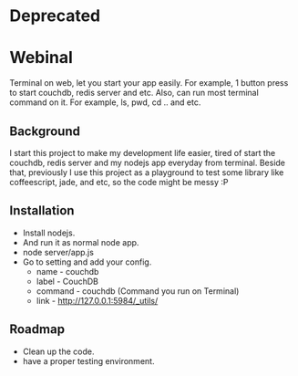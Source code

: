 # Deprecated
# Webinal
Terminal on web, let you start your app easily. For example, 1 button press to start couchdb, redis server and etc. Also, can run most terminal command on it. For example, ls, pwd, cd .. and etc.

## Background
I start this project to make my development life easier, tired of start the couchdb, redis server and my nodejs app everyday from terminal. Beside that, previously I use this project as a playground to test some library like coffeescript, jade, and etc, so the code might be messy :P

## Installation
* Install nodejs.
* And run it as normal node app.
* node server/app.js
* Go to setting and add your config.
	* name    - couchdb
	* label   - CouchDB
	* command - couchdb (Command you run on Terminal)
	* link    - http://127.0.0.1:5984/_utils/

## Roadmap
* Clean up the code.
* have a proper testing environment.

